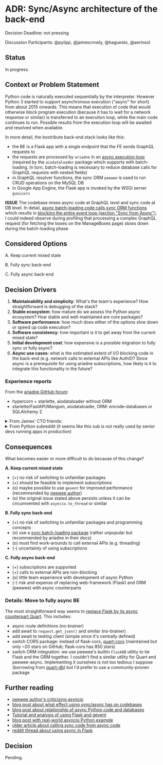 # ADR: Sync/Async architecture of the back-end

Decision Deadline: not pressing

Discussion Participants: @pylipp, @jamescrowly, @haguesto, @aerinsol

## Status

In progress.

## Context or Problem Statement

Python code is naturally executed sequentially by the interpreter. However Python 3 started to support asynchronous execution ("async" for short) from about 2015 onwards. This means that execution of code that would otherwise block program execution (because it has to wait for a network response or similar) is transferred to an execution loop, while the main code continues to run. Possible results from the execution loop will be awaited and resolved when available.

In more detail, the boxtribute back-end stack looks like this:
* the BE is a Flask app with a single endpoint that the FE sends GraphQL requests to
* the requests are processed by `ariadne` in an [async execution loop](https://github.com/boxwise/boxtribute/blob/3806009c131a270e9ccd9ecf1421e4cfd39ff2d8/back/boxtribute_server/graph_ql/execution.py#L66) (required by the `aiodataloader` package which supports with batch-loading. In turn, batch-loading is necessary to reduce database calls for GraphQL requests with nested fields)
* in GraphQL resolver functions, the sync ORM `peewee` is used to run CRUD operations on the MySQL DB
* in Google App Engine, the Flask app is invoked by the WSGI server `gunicorn`

**ISSUE** The codebase mixes async code at GraphQL level and sync code at DB level. In detail, [async batch-loading code calls sync ORM functions](https://github.com/boxwise/boxtribute/blob/3806009c131a270e9ccd9ecf1421e4cfd39ff2d8/back/boxtribute_server/graph_ql/loaders.py#L190) which results in [blocking the entire event loop (section "Sync from Async")](https://www.aeracode.org/2018/02/19/python-async-simplified/). I could indeed observe during profiling that processing a complex GraphQL request (for fetching the boxes on the ManageBoxes page) slows down during the batch-loading phase

## Considered Options

A. Keep current mixed state

B. Fully sync back-end

C. Fully async back-end

## Decision Drivers

1. **Maintainability and simplicity**: What's the team's experience? How straightforward is debugging of the stack?
1. **Stable ecosystem**: how mature do we assess the Python async ecosystem? How stable and well-maintained are core packages?
1. **Software performance**: how much does either of the options slow down or speed up code execution?
1. **Software consistency**: how important is it to get away from the current mixed state?
1. **Initial development cost**: how expensive is a possible migration to fully sync or fully async?
1. **Async use cases**: what is the estimated extent of I/O blocking code in the back-end (e.g. network calls to external APIs like Auth0)? Since async is a prerequisite for using ariadne subscriptions, how likely is it to integrate this functionality in the future?

### Experience reports

From the [ariadne GitHub forum](https://github.com/mirumee/ariadne/discussions/1149):
- hypercorn + starlette, aiodataloader without ORM
- starlette/FastAPI/Mangum, aiodataloader, ORM: encode-databases or SQLAlchemy 2

<details>
  <summary>From James' CTO friends:</summary>

**PRO SYNC**
> On async vs sync python: I kinda feel like you need a good reason to go async right now, it doesn’t feel mature. In a very I/O heavy environment sure, but in middleware code I just haven’t seen that need (generally the DB is doing the I/O lifting). There seems to be a push to go that route - uvicorn or whatever in front, and then Dj channels, Starlette, et al as you said - but there’s a lot of novelty and not much payback.

> Second the hesitance on using async python. I tried to dive into using async falcon for a little LLM thing the other day as a way to use python libs while not blocking threads forever waiting for the models. Felt like that scene from the simpsons with Sideshow Bob and the rakes. Edgecases, wrapped values etc everywhere. Libraries that claimed to be async but had just forgotten to wrap parts of themselves leading to hours long debugging. I’m sure it can be nice, but if you need something async use node or Elixir or something else where the ideas are more mature (I assume C# and Java these days as well, just really not my scene so can’t comment).

**PRO ASYNC**
> I’ve been happily using async python in production for years. I’m happy to talk details I’d you want to migrate from Flask to Quart (which should be the easiest path). I would agree that either an entirely sync or async codebase is best, mixing the two is difficult to reason about. As a disclaimer I’m a maintainer of Flask and Quart.

> “I would agree that either an entirely sync or async codebase is best, mixing the two is difficult to reason about. Came here to say this. Straddling the middle ground feels like a recipe for divided teams, knowledge, and understanding. I’m a big fan of Ariadne’s schema first approach. It feels right to me, in that you have a pre-agreed contract for the transport layer, in the same way that you would expect to agree a relational database table structure. Any teams that depend on it can work to it, and have confidence that it’ll be adhered to by providers/consumers. If not, you have bigger problems.

> Refactoring sync to async is clearly a bit of a pain, but I would argue it’s relatively mechanical and you can call out to async code pretty safely while you’re transitioning. Calling sync within async, on the other hand, is a world of potential mystery and intrigue that I would prefer to avoid - so e.g. the falcon uses are all sync, and falcon.sync_to_async() and friends all have a lot of caveats and therefore we decided not to use them.

</details>

<details>
  <summary>From Python subreddit (it seems like this sub is not really used by senior devs running apps in production)</summary>

1. 1y/o [If you could choose any Python web framework to build APIs for a startup, which one would you choose and why?](https://www.reddit.com/r/Python/comments/xs7s6a/if_you_could_choose_any_python_web_framework_to/):
    - Django for monoliths and CRUD apps: built-in database support and auth/authz
    - FastAPI for micro-services
    - but: FastAPI [maintenance](https://github.com/tiangolo/fastapi/discussions/3970) [concerns](https://github.com/tiangolo/fastapi/issues/4263)
    - and: criticism on usability of FastAPI in production and its scalability
    - FastAPI alternative: [litestar](https://github.com/litestar-org/litestar). Very interesting for mixing [sync&async code](https://docs.litestar.dev/latest/migration/flask.html)
    - for data-heavy projects: skip ORM and use [aiosql](https://github.com/nackjicholson/aiosql)
    - Flask and Quart, both maintained by the pallets org. Great frameworks with strong backing
    - Starlette: simple ASGI done right. No extra bells and whistles
1. 4y/o [What's your Python production stack look like](https://www.reddit.com/r/Python/comments/ddb1lh/whats_your_production_stack_look_like/):
    - not mentioning GraphQL in the replies
1. 5y/o [Which api framework (Flask, DRF, Sanic, Falcon, FastAPI, Vibora, Starlette, etc) would you use today for a large team](https://www.reddit.com/r/Python/comments/c37w6j/which_api_framework_flask_drf_sanic_falcon/)
    - someone switched from Flask to Starlette; others positively mention Starlette, too
    - Django used often
    - not really comfortable with testing/debugging in async env, hence sticking with Django but considering using FastAPI for micro-services
    - FastAPI: use it for building a REST API with automatic validation and doc generation

</details>

## Consequences

What becomes easier or more difficult to do because of this change?

**A. Keep current mixed state**
- (+) no risk of switching to unfamiliar packages
- (+) should be feasible to implement subscriptions
- (o) maybe possible to use `gevent` for improved performance (recommended by [peewee author](https://docs.peewee-orm.com/en/latest/peewee/database.html#async-with-gevent))
- (o) the original issue stated above persists unless it can be circumvented with `asyncio.to_thread` or similar

**B. Fully sync back-end**
- (+) no risk of switching to unfamiliar packages and programming concepts
- (o) use a [sync batch-loading package](https://github.com/jkimbo/graphql-sync-dataloaders) (rather unpopular but recommended by ariadne in their docs)
- (o) must find work-arounds to call external APIs (e.g. threading)
- (-) uncertainty of using subscriptions

**C. Fully async back-end**
- (+) subscriptions are supported
- (+) calls to external APIs are non-blocking
- (o) little team experience with development of async Python
- (-) risk and expense of replacing web-framework (Flask) and ORM (peewee) with async counterparts

### Details: Move to fully async BE

The most straightforward way seems to [replace Flask by its async counterpart Quart](https://quart.palletsprojects.com/en/latest/how_to_guides/flask_migration.html). This includes:
- async route definitions (no-brainer)
- add await to `request.get_json()` and similar (no-brainer)
- add await to testing client (simple since it's centrally defined)
- switch CORS package: instead of flask-cors, [quart-cors](https://github.com/pgjones/quart-cors) (maintained but only ~20 stars on GitHub; flask-cors has 850 stars)
- switch ORM integration: we use peewee's builtin `FlaskDB` utility to tie Flask and the ORM together. I couldn't find a similar utility for Quart and peewee-async. Implementing it ourselves is not too tedious I suppose (borrowing from [quart-db](https://github.com/pgjones/quart-db)) but I'd prefer to use a community-proven package

## Further reading

* [peewee author's criticizing asyncio](https://charlesleifer.com/blog/asyncio/)
* [blog post about what effect using sync/async has on codebases](https://journal.stuffwithstuff.com/2015/02/01/what-color-is-your-function/)
* [blog post about relationship of async Python code and databases](https://techspot.zzzeek.org/2015/02/15/asynchronous-python-and-databases/)
* [Tutorial and analysis of using Flask and gevent](https://iximiuz.com/en/posts/flask-gevent-tutorial/)
* [blog post with real-world asyncio Python example](https://www.roguelynn.com/words/asyncio-we-did-it-wrong/)
* [older article about calling sync code from async code](https://bbc.github.io/cloudfit-public-docs/asyncio/asyncio-part-5.html)
* [reddit thread about using async in Flask](https://www.reddit.com/r/flask/comments/xvw1vi/misunderstandings_about_how_async_works_with/)

## Decision

Pending.
